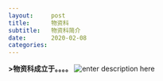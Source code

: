 ```yaml
---
layout:     post
title:      物资科
subtitle:   物资科简介
date:       2020-02-08
categories: 
---
```


**>物资科成立于。。。。**
![enter description here](./images/favicon.ico)